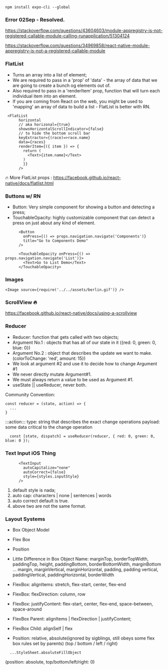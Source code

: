 ```
npm install expo-cli --global
```

### Error 02Sep - Resolved.
https://stackoverflow.com/questions/43604603/module-appregistry-is-not-registered-callable-module-calling-runapplication/51304124

https://stackoverflow.com/questions/34969858/react-native-module-appregistry-is-not-a-registered-callable-module

### FlatList
- Turns an array into a list of element;
- We are required to pass in a 'prop' of 'data' - the array of data that we are going to create a bunch og elements out of.
- Also required to pass in a 'renderItem' prop, function that will turn each individual item into an element.
- If you are coming from React on the web, you might be used to 'mapping' an array of data to build a list - FlatList is better with RN.

```
 <FlatList
      horizontal
      // aka horizonal={true}
      showsHorizontalScrollIndicator={false}
      // to hide the bottom scroll bar
      keyExtractor={(race)=>race.name}
      data={races}
      renderItem={({ item }) => {
        return (    
          <Text>{item.name}</Text>
        )
        }}
      />
```

🔥 More FlatList props :
https://facebook.github.io/react-native/docs/flatlist.html

### Buttons w/ RN
- Button: Very simple component for showing a button and detecting a press;
- TouchableOpacity: highly customizable component that can detect a press on just about any kind of element.

```
      <Button
        onPress={() => props.navigation.navigate('Components')}
        title="Go to Components Demo"
      />
```

```
      <TouchableOpacity onPress={() => props.navigation.navigate('List')}>
        <Text>Go to List Demo</Text>
      </TouchableOpacity>
```

### Images

```
<Image source={require('../../assets/berlin.gif')} />
```
### ScrollView 🔥

https://facebook.github.io/react-native/docs/using-a-scrollview

### Reducer

- Reducer: function that gets called with two objects;
- Argument No.1 : objects that has all of our state in it
  ({red: 0, green: 0, blue: 0})
- Argument No.2 : object that describes the update we want to make.
  (colorToChange: 'red', amount: 15})
- We look at argument #2 and use it to decide how to change Argument #1
- We never directly mutate Argument#1.
- We must always return a value to be used as Argument #1.
- useState || useReducer, never both.

Community Convention:
```
const reducer = (state, action) => {
  ...
}
```
:::action:::
  type: string that describes the exact change operations 
  payload: some data critical to the change operation

```
  const [state, dispatch] = useReducer(reducer, { red: 0, green: 0, blue: 0 });
```

### Text Input iOS Thing
```
      <TextInput
        autoCapitalize="none"
        autoCorrect={false}
        style={styles.inputStyle}
      />
```
1. default style is nada;
2. auto cap: characters | none | sentences | words
3. auto correct default is true.
4. above two are not the same format. 


### Layout Systems
- Box Object Model
- Flex Box
- Position

- Little Difference in Box Object Name: marginTop, borderTopWidth, paddingTop, height, paddingBottom, borderBottomWidth, marginBottom ... margin, marginVertical, marginHorizontal, padding, padding vertical, paddingVertical, paddingHorizontal, borderWidth

- FlexBox: alignItems: stretch, flex-start, center, flex-end

- FlexBox: flexDirection: column, row
- FlexBox: justifyContent: flex-start, center, flex-end, space-between, space-around
- FlexBox Parent: alignItems | flexDirection | justifyContent;
- FlexBox Child: alignSelf | flex

- Position: relative, absolute(ignored by sigblings, still obeys some flex box rules set by parents)
  (top / bottom / left / right)
```
  ...StyleSheet.absoluteFillObject
```
  (position: absolute, top/bottom/left/right: 0)
